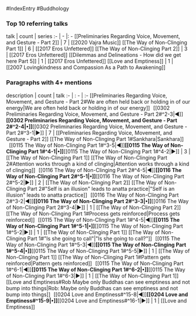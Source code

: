 #IndexEntry #Buddhology

### Top 10 referring talks
talk | count | series
:- | - |: -
[[Preliminaries Regarding Voice, Movement, and Gesture - Part 2]] | 7 | [[2020 Vajra Music]]
[[The Way of Non-Clinging Part 1]] | 6 | [[2017 Eros Unfettered]]
[[The Way of Non-Clinging Part 2]] | 3 | [[2017 Eros Unfettered]]
[[Dilemmas and Delineations - How did we get here Part 5]] | 1 | [[2017 Eros Unfettered]]
[[Love and Emptiness]] | 1 | [[2007 Lovingkindness and Compassion As a Path to Awakening]]

### Paragraphs with 4+ mentions
description | count | talk
:- | : - | :-
[[Preliminaries Regarding Voice, Movement, and Gesture - Part 2#We are often held back or holding in of our energy\|We are often held back or holding in of our energy]] &nbsp;&nbsp;[[0302 Preliminaries Regarding Voice, Movement, and Gesture - Part 2#^2-3\|◀]]**[[0302 Preliminaries Regarding Voice, Movement, and Gesture - Part 2#^2-4\|•]]**[[0302 Preliminaries Regarding Voice, Movement, and Gesture - Part 2#^3-1\|▶]] | 7 | [[Preliminaries Regarding Voice, Movement, and Gesture - Part 2]]
[[The Way of Non-Clinging Part 1#Sankhara\|Sankhara]] &nbsp;&nbsp;[[0115 The Way of Non-Clinging Part 1#^3-5\|◀]]**[[0115 The Way of Non-Clinging Part 1#^4-1\|•]]**[[0115 The Way of Non-Clinging Part 1#^4-2\|▶]] | 3 | [[The Way of Non-Clinging Part 1]]
[[The Way of Non-Clinging Part 2#Attention works through a kind of clinging\|Attention works through a kind of clinging]] &nbsp;&nbsp;[[0116 The Way of Non-Clinging Part 2#^4-5\|◀]]**[[0116 The Way of Non-Clinging Part 2#^5-1\|•]]**[[0116 The Way of Non-Clinging Part 2#^5-2\|▶]] | 2 | [[The Way of Non-Clinging Part 2]]
[[The Way of Non-Clinging Part 2#"Self is an illusion" leads to anatta practice\|"Self is an illusion" leads to anatta practice]] &nbsp;&nbsp;[[0116 The Way of Non-Clinging Part 2#^3-2\|◀]]**[[0116 The Way of Non-Clinging Part 2#^3-3\|•]]**[[0116 The Way of Non-Clinging Part 2#^3-4\|▶]] | 1 | [[The Way of Non-Clinging Part 2]]
[[The Way of Non-Clinging Part 1#Process gets reinforced\|Process gets reinforced]] &nbsp;&nbsp;[[0115 The Way of Non-Clinging Part 1#^4-5\|◀]]**[[0115 The Way of Non-Clinging Part 1#^5-1\|•]]**[[0115 The Way of Non-Clinging Part 1#^5-2\|▶]] | 1 | [[The Way of Non-Clinging Part 1]]
[[The Way of Non-Clinging Part 1#"Is she going to call"\|"Is she going to call?"]] &nbsp;&nbsp;[[0115 The Way of Non-Clinging Part 1#^5-3\|◀]]**[[0115 The Way of Non-Clinging Part 1#^5-4\|•]]**[[0115 The Way of Non-Clinging Part 1#^5-5\|▶]] | 1 | [[The Way of Non-Clinging Part 1]]
[[The Way of Non-Clinging Part 1#Pattern gets reinforced\|Pattern gets reinforced]] &nbsp;&nbsp;[[0115 The Way of Non-Clinging Part 1#^6-1\|◀]]**[[0115 The Way of Non-Clinging Part 1#^6-2\|•]]**[[0115 The Way of Non-Clinging Part 1#^6-3\|▶]] | 1 | [[The Way of Non-Clinging Part 1]]
[[Love and Emptiness#Rob Maybe only Buddhas can see emptiness and not bump into things\|Rob: Maybe only Buddhas can see emptiness and not bump into things]] &nbsp;&nbsp;[[0204 Love and Emptiness#^15-8\|◀]]**[[0204 Love and Emptiness#^15-9\|•]]**[[0204 Love and Emptiness#^16-1\|▶]] | 1 | [[Love and Emptiness]]

